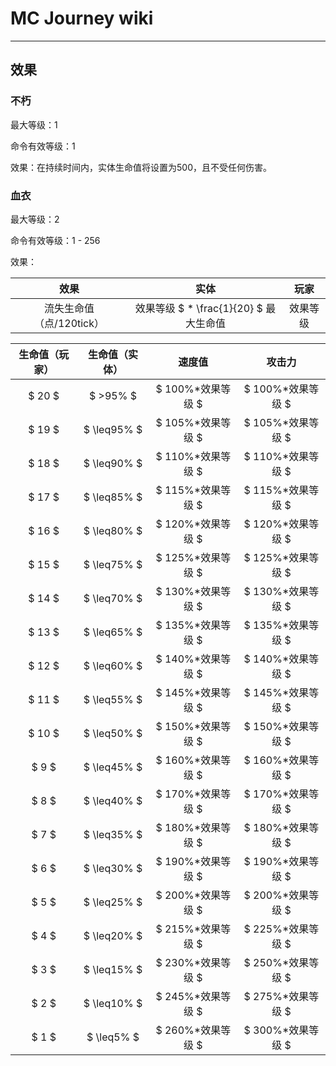 # MC Journey wiki

---

## 效果

### 不朽

最大等级：1

命令有效等级：1

效果：在持续时间内，实体生命值将设置为500，且不受任何伤害。

### 血衣

最大等级：2

命令有效等级：1 - 256

效果：

|效果|实体|玩家|
|:-:|:-:|:-:|
|流失生命值（点/120tick）|效果等级 $ * \frac{1}{20} $ 最大生命值|效果等级|

|生命值（玩家）|生命值（实体）|速度值|攻击力|
|:-:|:-:|:-:|:-:|
|$ 20 $|$ >95\% $|$ 100\%*效果等级 $|$ 100\%*效果等级 $|
|$ 19 $|$ \leq95\% $|$ 105\%*效果等级 $|$ 105\%*效果等级 $|
|$ 18 $|$ \leq90\% $|$ 110\%*效果等级 $|$ 110\%*效果等级 $|
|$ 17 $|$ \leq85\% $|$ 115\%*效果等级 $|$ 115\%*效果等级 $|
|$ 16 $|$ \leq80\% $|$ 120\%*效果等级 $|$ 120\%*效果等级 $|
|$ 15 $|$ \leq75\% $|$ 125\%*效果等级 $|$ 125\%*效果等级 $|
|$ 14 $|$ \leq70\% $|$ 130\%*效果等级 $|$ 130\%*效果等级 $|
|$ 13 $|$ \leq65\% $|$ 135\%*效果等级 $|$ 135\%*效果等级 $|
|$ 12 $|$ \leq60\% $|$ 140\%*效果等级 $|$ 140\%*效果等级 $|
|$ 11 $|$ \leq55\% $|$ 145\%*效果等级 $|$ 145\%*效果等级 $|
|$ 10 $|$ \leq50\% $|$ 150\%*效果等级 $|$ 150\%*效果等级 $|
|$ 9 $|$ \leq45\% $|$ 160\%*效果等级 $|$ 160\%*效果等级 $|
|$ 8 $|$ \leq40\% $|$ 170\%*效果等级 $|$ 170\%*效果等级 $|
|$ 7 $|$ \leq35\% $|$ 180\%*效果等级 $|$ 180\%*效果等级 $|
|$ 6 $|$ \leq30\% $|$ 190\%*效果等级 $|$ 190\%*效果等级 $|
|$ 5 $|$ \leq25\% $|$ 200\%*效果等级 $|$ 200\%*效果等级 $|
|$ 4 $|$ \leq20\% $|$ 215\%*效果等级 $|$ 225\%*效果等级 $|
|$ 3 $|$ \leq15\% $|$ 230\%*效果等级 $|$ 250\%*效果等级 $|
|$ 2 $|$ \leq10\% $|$ 245\%*效果等级 $|$ 275\%*效果等级 $|
|$ 1 $|$ \leq5\% $|$ 260\%*效果等级 $|$ 300\%*效果等级 $|
